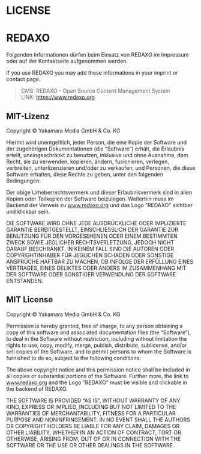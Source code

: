 LICENSE
=======



REDAXO
=======

Folgenden Informationen dürfen beim Einsatz von REDAXO im Impressum oder auf
der Kontaktseite aufgenommen werden.

If you use REDAXO you may add these informations in your imprint or contact page.

> CMS: REDAXO - Open Source Content Management System  
> LINK: https://www.redaxo.org


MIT-Lizenz
----------

Copyright © Yakamara Media GmbH & Co. KG

Hiermit wird unentgeltlich, jeder Person, die eine Kopie der Software und der zugehörigen Dokumentationen (die “Software”) erhält, die Erlaubnis erteilt, uneingeschränkt zu benutzen, inklusive und ohne Ausnahme, dem Recht, sie zu verwenden, kopieren, ändern, fusionieren, verlegen, verbreiten, unterlizenzieren und/oder zu verkaufen, und Personen, die diese Software erhalten, diese Rechte zu geben, unter den folgenden Bedingungen:

Der obige Urheberrechtsvermerk und dieser Erlaubnisvermerk sind in allen Kopien oder Teilkopien der Software beizulegen. Weiterhin muss im Backend der Verweis zu www.redaxo.org und das Logo “REDAXO” sichtbar und klickbar sein.

DIE SOFTWARE WIRD OHNE JEDE AUSDRÜCKLICHE ODER IMPLIZIERTE GARANTIE BEREITGESTELLT, EINSCHLIESSLICH DER GARANTIE ZUR BENUTZUNG FÜR DEN VORGESEHENEN ODER EINEM BESTIMMTEN ZWECK SOWIE JEGLICHER RECHTSVERLETZUNG, JEDOCH NICHT DARAUF BESCHRÄNKT. IN KEINEM FALL SIND DIE AUTOREN ODER COPYRIGHTINHABER FÜR JEGLICHEN SCHADEN ODER SONSTIGE ANSPRÜCHE HAFTBAR ZU MACHEN, OB INFOLGE DER ERFÜLLUNG EINES VERTRAGES, EINES DELIKTES ODER ANDERS IM ZUSAMMENHANG MIT DER SOFTWARE ODER SONSTIGER VERWENDUNG DER SOFTWARE ENTSTANDEN.


MIT License
-----------

Copyright © Yakamara Media GmbH & Co. KG

Permission is hereby granted, free of charge, to any person obtaining a copy of this software and associated documentation files (the “Software”), to deal in the Software without restriction, including without limitation the rights to use, copy, modify, merge, publish, distribute, sublicense, and/or sell copies of the Software, and to permit persons to whom the Software is furnished to do so, subject to the following conditions:

The above copyright notice and this permission notice shall be included in all copies or substantial portions of the Software. Further more, the link to www.redaxo.org and the Logo “REDAXO” must be visible and clickable in the backend of REDAXO.

THE SOFTWARE IS PROVIDED “AS IS”, WITHOUT WARRANTY OF ANY KIND, EXPRESS OR IMPLIED, INCLUDING BUT NOT LIMITED TO THE WARRANTIES OF MERCHANTABILITY, FITNESS FOR A PARTICULAR PURPOSE AND NONINFRINGEMENT. IN NO EVENT SHALL THE AUTHORS OR COPYRIGHT HOLDERS BE LIABLE FOR ANY CLAIM, DAMAGES OR OTHER LIABILITY, WHETHER IN AN ACTION OF CONTRACT, TORT OR OTHERWISE, ARISING FROM, OUT OF OR IN CONNECTION WITH THE SOFTWARE OR THE USE OR OTHER DEALINGS IN THE SOFTWARE.
